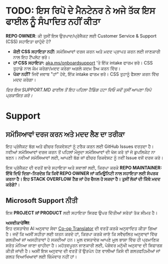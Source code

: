 <!--
CO_OP_TRANSLATOR_METADATA:
{
  "original_hash": "62fe65c1d8e3796c01aa1e3c89666cba",
  "translation_date": "2025-06-12T11:16:53+00:00",
  "source_file": "SUPPORT.md",
  "language_code": "pa"
}
-->
# TODO: ਇਸ ਰਿਪੋ ਦੇ ਮੈਨਟੇਨਰ ਨੇ ਅਜੇ ਤੱਕ ਇਸ ਫਾਈਲ ਨੂੰ ਸੰਪਾਦਿਤ ਨਹੀਂ ਕੀਤਾ

**REPO OWNER**: ਕੀ ਤੁਸੀਂ ਇਸ ਉਤਪਾਦ/ਪ੍ਰੋਜੈਕਟ ਲਈ Customer Service & Support (CSS) ਸਹਾਇਤਾ ਚਾਹੁੰਦੇ ਹੋ?

- **ਕੋਈ CSS ਸਹਾਇਤਾ ਨਹੀਂ:** ਸਮੱਸਿਆਵਾਂ ਦਰਜ ਕਰਨ ਅਤੇ ਮਦਦ ਪ੍ਰਾਪਤ ਕਰਨ ਲਈ ਜਾਣਕਾਰੀ ਨਾਲ ਇਹ ਟੈਂਪਲੇਟ ਭਰੋ।
- **ਹਾਂ CSS ਸਹਾਇਤਾ:** [aka.ms/onboardsupport](https://aka.ms/onboardsupport) 'ਤੇ ਇੱਕ intake ਫਾਰਮ ਭਰੋ। CSS ਤੁਹਾਡੇ ਨਾਲ ਕੰਮ ਕਰੇਗਾ/ਮਦਦ ਕਰੇਗਾ ਅਗਲੇ ਕਦਮ ਤੈਅ ਕਰਨ ਵਿੱਚ।
- **ਪੱਕਾ ਨਹੀਂ?** ਜਿਵੇਂ ਜਵਾਬ "ਹਾਂ" ਹੋਵੇ, ਇੱਕ intake ਫਾਰਮ ਭਰੋ। CSS ਤੁਹਾਨੂੰ ਫੈਸਲਾ ਕਰਨ ਵਿੱਚ ਮਦਦ ਕਰੇਗਾ।

*ਫਿਰ ਇਸ SUPPORT.MD ਫਾਈਲ ਤੋਂ ਇਹ ਪਹਿਲਾ ਹੈਡਿੰਗ ਹਟਾ ਦਿਓ ਜਦੋਂ ਤੁਸੀਂ ਆਪਣਾ ਰਿਪੋ ਪ੍ਰਕਾਸ਼ਿਤ ਕਰੋ।*

# Support

## ਸਮੱਸਿਆਵਾਂ ਦਰਜ ਕਰਨ ਅਤੇ ਮਦਦ ਲੈਣ ਦਾ ਤਰੀਕਾ

ਇਹ ਪ੍ਰੋਜੈਕਟ ਬੱਗ ਅਤੇ ਫੀਚਰ ਰਿਕਵੇਸਟਾਂ ਨੂੰ ਟਰੈਕ ਕਰਨ ਲਈ GitHub Issues ਵਰਤਦਾ ਹੈ। ਨਵੀਆਂ ਸਮੱਸਿਆਵਾਂ ਦਰਜ ਕਰਨ ਤੋਂ ਪਹਿਲਾਂ ਮੌਜੂਦਾ ਸਮੱਸਿਆਵਾਂ ਦੀ ਖੋਜ ਕਰੋ ਤਾਂ ਜੋ ਡੁਪਲਿਕੇਟ ਨਾ ਬਣਨ। ਨਵੀਆਂ ਸਮੱਸਿਆਵਾਂ ਲਈ, ਆਪਣੀ ਬੱਗ ਜਾਂ ਫੀਚਰ ਰਿਕਵੇਸਟ ਨੂੰ ਨਵੀਂ Issue ਵਜੋਂ ਦਰਜ ਕਰੋ।

ਇਸ ਪ੍ਰੋਜੈਕਟ ਦੀ ਵਰਤੋਂ ਬਾਰੇ ਸਹਾਇਤਾ ਅਤੇ ਸਵਾਲਾਂ ਲਈ, ਕਿਰਪਾ ਕਰਕੇ **REPO MAINTAINER: ਇੱਥੇ ਦਿਓ ਦਿਸ਼ਾ-ਨਿਰਦੇਸ਼ ਕਿ ਕਿਵੇਂ REPO OWNER ਜਾਂ ਕਮਿਊਨਿਟੀ ਨਾਲ ਸਹਾਇਤਾ ਲਈ ਸੰਪਰਕ ਕਰਨਾ ਹੈ। ਇਹ STACK OVERFLOW ਟੈਗ ਜਾਂ ਹੋਰ ਚੈਨਲ ਹੋ ਸਕਦਾ ਹੈ। ਤੁਸੀਂ ਲੋਕਾਂ ਦੀ ਕਿੱਥੇ ਮਦਦ ਕਰੋਗੇ?**।

## Microsoft Support ਨੀਤੀ

ਇਸ **PROJECT ਜਾਂ PRODUCT** ਲਈ ਸਹਾਇਤਾ ਸਿਰਫ ਉਪਰ ਦਿੱਤੀਆਂ ਸਰੋਤਾਂ ਤੱਕ ਸੀਮਤ ਹੈ।

**ਅਸਵੀਕਾਰੋक्ति**:  
ਇਹ ਦਸਤਾਵੇਜ਼ AI ਅਨੁਵਾਦ ਸੇਵਾ [Co-op Translator](https://github.com/Azure/co-op-translator) ਦੀ ਵਰਤੋਂ ਕਰਕੇ ਅਨੁਵਾਦਿਤ ਕੀਤਾ ਗਿਆ ਹੈ। ਜਦੋਂ ਕਿ ਅਸੀਂ ਸਹੀਤਾ ਲਈ ਯਤਨ ਕਰਦੇ ਹਾਂ, ਕਿਰਪਾ ਕਰਕੇ ਜਾਣੋ ਕਿ ਸਵੈਚਲਿਤ ਅਨੁਵਾਦਾਂ ਵਿੱਚ ਗਲਤੀਆਂ ਜਾਂ ਅਸਹੀਤਾਵਾਂ ਹੋ ਸਕਦੀਆਂ ਹਨ। ਮੂਲ ਦਸਤਾਵੇਜ਼ ਆਪਣੇ ਮੂਲ ਭਾਸ਼ਾ ਵਿੱਚ ਹੀ ਪ੍ਰਮਾਣਿਕ ਸਰੋਤ ਮੰਨਿਆ ਜਾਣਾ ਚਾਹੀਦਾ ਹੈ। ਮਹੱਤਵਪੂਰਨ ਜਾਣਕਾਰੀ ਲਈ, ਪੇਸ਼ੇਵਰ ਮਨੁੱਖੀ ਅਨੁਵਾਦ ਦੀ ਸਿਫਾਰਸ਼ ਕੀਤੀ ਜਾਂਦੀ ਹੈ। ਅਸੀਂ ਇਸ ਅਨੁਵਾਦ ਦੀ ਵਰਤੋਂ ਤੋਂ ਉਤਪੰਨ ਹੋਣ ਵਾਲੀਆਂ ਕਿਸੇ ਵੀ ਗਲਤਫਹਿਮੀਆਂ ਜਾਂ ਗਲਤ ਵਿਆਖਿਆਵਾਂ ਲਈ ਜ਼ਿੰਮੇਵਾਰ ਨਹੀਂ ਹਾਂ।
